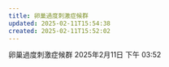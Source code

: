 ```yaml
---
title: 卵巢過度刺激症候群
updated: 2025-02-11T15:54:38
created: 2025-02-11T15:52:02
---
```


卵巢過度刺激症候群
2025年2月11日
下午 03:52
